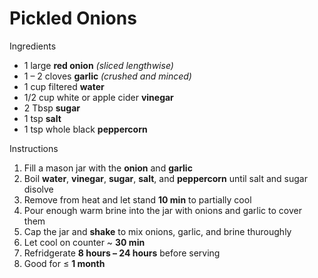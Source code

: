 # Pickled Onions

Ingredients

* 1 large **red onion** *(sliced lengthwise)*
* 1 – 2 cloves **garlic** *(crushed and minced)*
* 1 cup filtered **water**
* 1/2 cup white or apple cider **vinegar**
* 2 Tbsp **sugar**
* 1 tsp **salt**
* 1 tsp whole black **peppercorn**

Instructions

1. Fill a mason jar with the **onion** and **garlic**
1. Boil **water**, **vinegar**, **sugar**, **salt**, and **peppercorn** until salt and sugar disolve
1. Remove from heat and let stand **10 min** to partially cool
1. Pour enough warm brine into the jar with onions and garlic to cover them
1. Cap the jar and **shake** to mix onions, garlic, and brine thuroughly
1. Let cool on counter ~ **30 min**
1. Refridgerate **8 hours – 24 hours** before serving
1. Good for ≤ **1 month**
